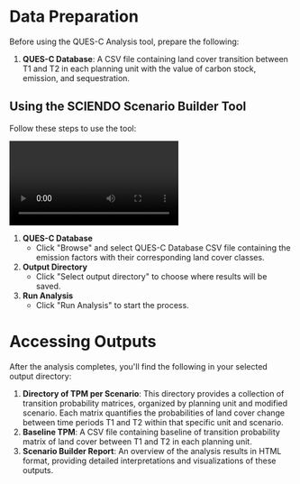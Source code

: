 # Data Preparation

Before using the QUES-C Analysis tool, prepare the following:

1.  **QUES-C Database**: A CSV file containing land cover transition between T1 and T2 in each planning unit with the value of carbon stock, emission, and sequestration.

## Using the SCIENDO Scenario Builder Tool

Follow these steps to use the tool:

<video controls style="max-width:80%;height:auto;">
    <source src="sciendo-builder.mp4" type="video/mp4">
    Your browser does not support the video tag.
</video>

1.  **QUES-C Database**
    -   Click "Browse" and select QUES-C Database CSV file containing the emission factors with their corresponding land cover classes.
2.  **Output Directory**
    -   Click "Select output directory" to choose where results will be saved.
3.  **Run Analysis**
    -   Click "Run Analysis" to start the process.

# Accessing Outputs

After the analysis completes, you'll find the following in your selected output directory:

1.  **Directory of TPM per Scenario**: This directory provides a collection of transition probability matrices, organized by planning unit and modified scenario. Each matrix quantifies the probabilities of land cover change between time periods T1 and T2 within that specific unit and scenario.
2.  **Baseline TPM**: A CSV file containing baseline of transition probability matrix of land cover between T1 and T2 in each planning unit.
3.  **Scenario Builder Report**: An overview of the analysis results in HTML format, providing detailed interpretations and visualizations of these outputs.
